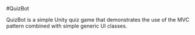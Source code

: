#QuizBot

QuizBot is a simple Unity quiz game that demonstrates the use of the MVC pattern combined with simple generic UI classes.